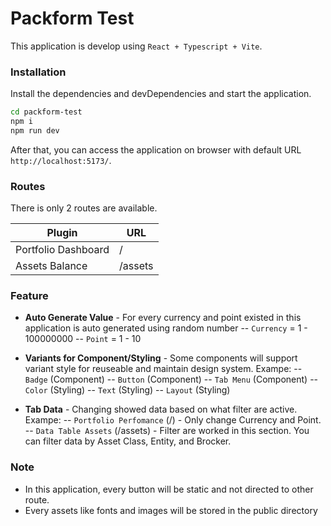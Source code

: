 # Packform Test

This application is develop using `React + Typescript + Vite`.

### Installation

Install the dependencies and devDependencies and start the application.

```sh
cd packform-test
npm i
npm run dev
```

After that, you can access the application on browser with default URL `http://localhost:5173/`.

### Routes

There is only 2 routes are available.

| Plugin              | URL     |
| ------------------- | ------- |
| Portfolio Dashboard | /       |
| Assets Balance      | /assets |

### Feature

- **Auto Generate Value** - For every currency and point existed in this application is auto generated using random number
  -- `Currency` = 1 - 100000000
  -- `Point` = 1 - 10

- **Variants for Component/Styling** - Some components will support variant style for reuseable and maintain design system. Exampe:
  -- `Badge` (Component)
  -- `Button` (Component)
  -- `Tab Menu` (Component)
  -- `Color` (Styling)
  -- `Text` (Styling)
  -- `Layout` (Styling)

- **Tab Data** - Changing showed data based on what filter are active. Exampe:
  -- `Portfolio Perfomance` (/) - Only change Currency and Point.
  -- `Data Table Assets` (/assets) - Filter are worked in this section. You can filter data by Asset Class, Entity, and Brocker.

### Note

- In this application, every button will be static and not directed to other route.
- Every assets like fonts and images will be stored in the public directory
